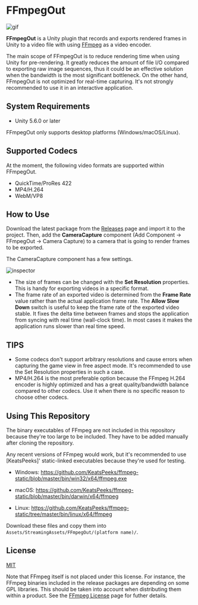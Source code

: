FFmpegOut
=========

![gif](http://i.imgur.com/bkQlFxX.gif)

**FFmpegOut** is a Unity plugin that records and exports rendered frames in
Unity to a video file with using [FFmpeg] as a video encoder.

The main scope of FFmpegOut is to reduce rendering time when using Unity for
pre-rendering. It greatly reduces the amount of file I/O compared to exporting
raw image sequences, thus it could be an effective solution when the bandwidth
is the most significant bottleneck. On the other hand, FFmpegOut is not
optimized for real-time capturing. It's not strongly recommended to use it in
an interactive application.

[FFmpeg]: https://ffmpeg.org/

System Requirements
-------------------

- Unity 5.6.0 or later

FFmpegOut only supports desktop platforms (Windows/macOS/Linux).

Supported Codecs
----------------

At the moment, the following video formats are supported within FFmpegOut.

- QuickTime/ProRes 422
- MP4/H.264
- WebM/VP8

How to Use
----------

Download the latest package from the [Releases] page and import it to the
project. Then, add the **CameraCapture** component (Add Component -> FFmpegOut
-> Camera Capture) to a camera that is going to render frames to be exported.

The CameraCapture component has a few settings.

![inspector](http://i.imgur.com/WUUhTuK.png)

- The size of frames can be changed with the **Set Resolution** properties.
  This is handy for exporting videos in a specific format.
- The frame rate of an exported video is determined from the **Frame Rate** 
  value rather than the actual application frame rate. The **Allow Slow Down**
  switch is useful to keep the frame rate of the exported video stable. It
  fixes the delta time between frames and stops the application from syncing
  with real time (wall-clock time). In most cases it makes the application runs
  slower than real time speed.

[Releases]: https://github.com/keijiro/FFmpegOut/releases

TIPS
----

- Some codecs don't support arbitrary resolutions and cause errors when
  capturing the game view in free aspect mode. It's recommended to use the Set
  Resolution properties in such a case.
- MP4/H.264 is the most preferable option because the FFmpeg H.264 encoder is
  highly optimized and has a great quality/bandwidth balance compared to other
  codecs. Use it when there is no specific reason to choose other codecs.

Using This Repository
---------------------

The binary executables of FFmpeg are not included in this repository because
they're too large to be included. They have to be added manually after cloning
the repository.

Any recent versions of FFmpeg would work, but it's recommended to use
[KeatsPeeks]' static-linked executables because they're used for testing.

- Windows:
  https://github.com/KeatsPeeks/ffmpeg-static/blob/master/bin/win32/x64/ffmpeg.exe

- macOS:
  https://github.com/KeatsPeeks/ffmpeg-static/blob/master/bin/darwin/x64/ffmpeg

- Linux:
  https://github.com/KeatsPeeks/ffmpeg-static/tree/master/bin/linux/x64/ffmpeg

Download these files and copy them into
`Assets/StreamingAssets/FFmpegOut/(platform name)/`.

License
-------

[MIT](LICENSE.md)

Note that FFmpeg itself is not placed under this license. For instance, the
FFmpeg binaries included in the release packages are depending on some GPL
libraries. This should be taken into account when distributing them within a
product. See the [FFmpeg License] page for futher details.

[FFmpeg License]: https://www.ffmpeg.org/legal.html

